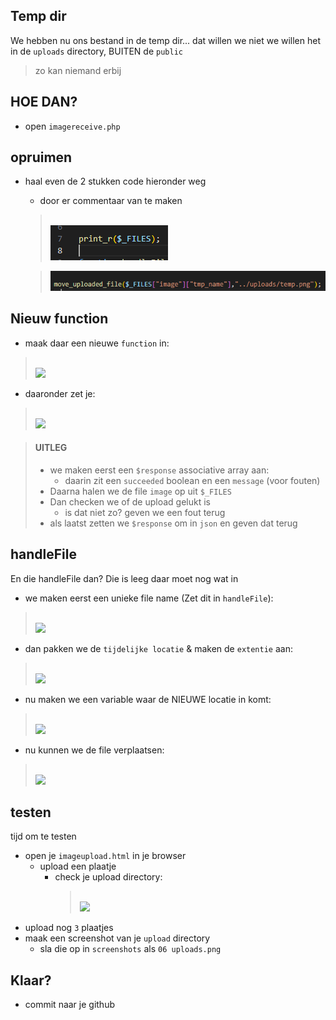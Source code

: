 ## Temp dir

We hebben nu ons bestand in de temp dir... dat willen we niet
we willen het in de `uploads` directory, BUITEN de `public`
> zo kan niemand erbij

## HOE DAN?

- open `imagereceive.php`

## opruimen

- haal even de 2 stukken code hieronder weg
    - door er commentaar van te maken
    > </br>![](img/files.PNG)

    > ![](img/savefile.PNG)

## Nieuw function
- maak daar een nieuwe `function` in:
> </br>![](img/handleFile.PNG)
- daaronder zet je:
> </br>![](img/filepick.PNG)


> #### UITLEG
> - we maken eerst een `$response` associative array aan:
>   - daarin zit een `succeeded` boolean en een `message` (voor fouten)
> - Daarna halen we de file `image` op uit `$_FILES`
> - Dan checken we of de upload gelukt is 
>   - is dat niet zo? geven we een fout terug
> - als laatst zetten we `$response` om in `json` en geven dat terug

## handleFile

En die handleFile dan?
Die is leeg daar moet nog wat in

- we maken eerst een unieke file name (Zet dit in `handleFile`):
> </br>![](img/uniqid.PNG)
- dan pakken we de `tijdelijke locatie` & maken de `extentie` aan:
> </br>![](img/loc.PNG)

- nu maken we een variable waar de NIEUWE locatie in komt:
> </br>![](img/filename.PNG)

- nu kunnen we de file verplaatsen:
> </br>![](img/move.PNG)

## testen

tijd om te testen

- open je `imageupload.html` in je browser
    - upload een plaatje
        - check je upload directory:
            > </br>![](img/uploads.PNG)
- upload nog `3` plaatjes
- maak een screenshot van je `upload` directory
    - sla die op in `screenshots` als `06 uploads.png`

    
 ## Klaar?
- commit naar je github
